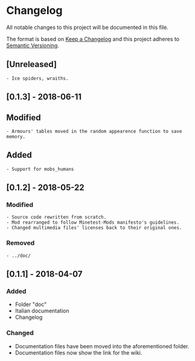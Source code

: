 # Changelog
All notable changes to this project will be documented in this file.

The format is based on [Keep a Changelog](http://keepachangelog.com/en/1.0.0/)
and this project adheres to [Semantic Versioning](https://semver.org/).


## [Unreleased]

	- Ice spiders, wraiths.


## [0.1.3] - 2018-06-11
## Modified

	- Armours' tables moved in the random appearence function to save memory.

## Added

	- Support for mobs_humans


## [0.1.2] - 2018-05-22
### Modified

	- Source code rewritten from scratch.
	- Mod rearranged to follow Minetest-Mods manifesto's guidelines.
	- Changed multimedia files' licenses back to their original ones.

### Removed

	- ../doc/


## [0.1.1] - 2018-04-07
### Added

- Folder "doc"
- Italian documentation
- Changelog


### Changed

- Documentation files have been moved into the aforementioned folder.
- Documentation files now show the link for the wiki.
